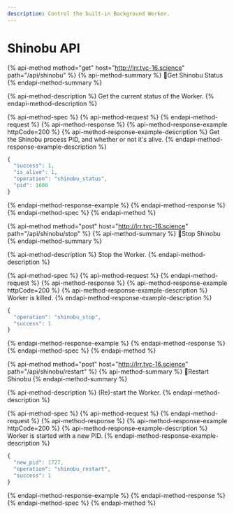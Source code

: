 ```yaml
---
description: Control the built-in Background Worker.
---
```


# Shinobu API

{% api-method method="get" host="http://lrr.tvc-16.science" path="/api/shinobu" %}
{% api-method-summary %}
🔑Get Shinobu Status
{% endapi-method-summary %}

{% api-method-description %}
Get the current status of the Worker.
{% endapi-method-description %}

{% api-method-spec %}
{% api-method-request %}
{% endapi-method-request %}
{% api-method-response %}
{% api-method-response-example httpCode=200 %}
{% api-method-response-example-description %}
Get the Shinobu process PID, and whether or not it's alive.
{% endapi-method-response-example-description %}

```javascript
{
  "success": 1,
  "is_alive": 1,
  "operation": "shinobu_status",
  "pid": 1608
}
```
{% endapi-method-response-example %}
{% endapi-method-response %}
{% endapi-method-spec %}
{% endapi-method %}

{% api-method method="post" host="http://lrr.tvc-16.science" path="/api/shinobu/stop" %}
{% api-method-summary %}
🔑Stop Shinobu
{% endapi-method-summary %}

{% api-method-description %}
Stop the Worker.
{% endapi-method-description %}

{% api-method-spec %}
{% api-method-request %}
{% endapi-method-request %}
{% api-method-response %}
{% api-method-response-example httpCode=200 %}
{% api-method-response-example-description %}
Worker is killed.
{% endapi-method-response-example-description %}

```javascript
{
  "operation": "shinobu_stop",
  "success": 1
}
```
{% endapi-method-response-example %}
{% endapi-method-response %}
{% endapi-method-spec %}
{% endapi-method %}

{% api-method method="post" host="http://lrr.tvc-16.science" path="/api/shinobu/restart" %}
{% api-method-summary %}
🔑Restart Shinobu
{% endapi-method-summary %}

{% api-method-description %}
\(Re\)-start the Worker.
{% endapi-method-description %}

{% api-method-spec %}
{% api-method-request %}
{% endapi-method-request %}
{% api-method-response %}
{% api-method-response-example httpCode=200 %}
{% api-method-response-example-description %}
Worker is started with a new PID.
{% endapi-method-response-example-description %}

```javascript
{
  "new_pid": 1727,
  "operation": "shinobu_restart",
  "success": 1
}
```
{% endapi-method-response-example %}
{% endapi-method-response %}
{% endapi-method-spec %}
{% endapi-method %}

